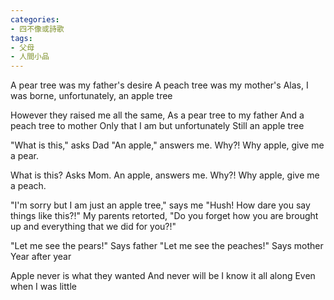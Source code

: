 ```yaml
---
categories:
- 四不像或詩歌
tags:
- 父母
- 人間小品
---
```



A pear tree was my father's desire
A peach tree was my mother's
Alas, I was borne, unfortunately, an apple tree

However they raised me all the same,
As a pear tree to my father 
And a peach tree to mother
Only that I am but unfortunately 
Still an apple tree

"What is this," asks Dad
"An apple," answers me.
Why?! Why apple, give me a pear.

What is this? Asks Mom.
An apple, answers me.
Why?! Why apple, give me a peach.

"I'm sorry but I am just an apple tree," says me
"Hush! How dare you say things like this?!" My parents retorted,
"Do you forget how you are brought up and everything that we did for you?!"

"Let me see the pears!" Says father
"Let me see the peaches!" Says mother
Year after year

Apple never is what they wanted
And never will be
I know it all along
Even when I was little

